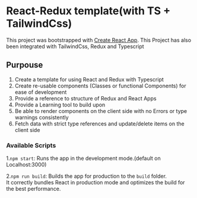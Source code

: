 # React-Redux template(with TS + TailwindCss)

This project was bootstrapped with [Create React App](https://github.com/facebook/create-react-app). This Project has also been integrated with TailwindCss, Redux and Typescript

## Purpouse

1. Create a template for using React and Redux with Typescript
2. Create re-usable components (Classes or functional Components) for ease of development
3. Provide a reference to structure of Redux and React Apps
4. Provide a Learning tool to build upon
5. Be able to render components on the client side with no Errors or type warnings consistently
6. Fetch data with strict type references and update/delete items on the client side

### Available Scripts

1.`npm start`: Runs the app in the development mode.(default on Localhost:3000)

2.`npm run build`: Builds the app for production to the `build` folder.\
It correctly bundles React in production mode and optimizes the build for the best performance.
